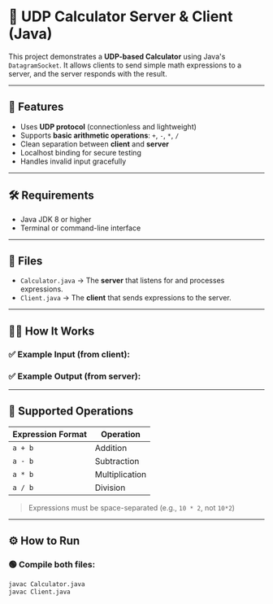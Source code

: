 
# 🧮 UDP Calculator Server & Client (Java)

This project demonstrates a **UDP-based Calculator** using Java's `DatagramSocket`. It allows clients to send simple math expressions to a server, and the server responds with the result.

---

## 🚀 Features

- Uses **UDP protocol** (connectionless and lightweight)
- Supports **basic arithmetic operations**: `+`, `-`, `*`, `/`
- Clean separation between **client** and **server**
- Localhost binding for secure testing
- Handles invalid input gracefully

---

## 🛠️ Requirements

- Java JDK 8 or higher
- Terminal or command-line interface

---

## 📁 Files

- `Calculator.java` → The **server** that listens for and processes expressions.
- `Client.java` → The **client** that sends expressions to the server.

---

## 🧑‍💻 How It Works

### ✅ Example Input (from client):

### ✅ Example Output (from server):

---

## 🧾 Supported Operations

| Expression Format | Operation      |
|-------------------|----------------|
| `a + b`           | Addition       |
| `a - b`           | Subtraction    |
| `a * b`           | Multiplication |
| `a / b`           | Division       |

> Expressions must be space-separated (e.g., `10 * 2`, not `10*2`)

---

## ⚙️ How to Run

### 🟢 Compile both files:
```bash
javac Calculator.java
javac Client.java

